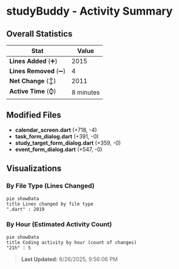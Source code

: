 # studyBuddy - Activity Summary 

## Overall Statistics

| Stat                   | Value                                                             |
| ---------------------- | ----------------------------------------------------------------- |
| **Lines Added** (➕)   | 2015                                          |
| **Lines Removed** (➖) | 4                                        |
| **Net Change** (↕)    | 2011                |
| **Active Time** (⌚)   | 8 minutes |


## Modified Files
- **calendar_screen.dart** (+718, -4)
- **task_form_dialog.dart** (+391, -0)
- **study_target_form_dialog.dart** (+359, -0)
- **event_form_dialog.dart** (+547, -0)

## Visualizations

### By File Type (Lines Changed)

```mermaid
pie showData
title Lines changed by file type
".dart" : 2019
```

### By Hour (Estimated Activity Count)

```mermaid
pie showData
title Coding activity by hour (count of changes)
"21h" : 5
```


> **Last Updated:** 8/26/2025, 9:56:06 PM